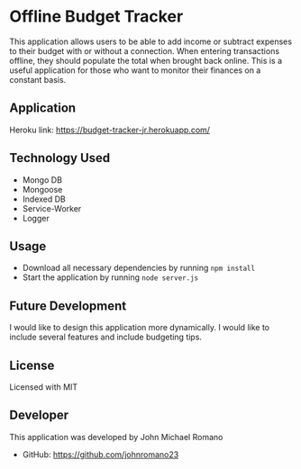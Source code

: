 # Offline Budget Tracker
This application allows users to be able to add income or subtract expenses to their budget with or without a connection. When entering transactions offline, they should populate the total when brought back online. This is a useful application for those who want to monitor their finances on a constant basis. 

## Application
Heroku link: https://budget-tracker-jr.herokuapp.com/

## Technology Used 
* Mongo DB
* Mongoose
* Indexed DB
* Service-Worker
* Logger

## Usage
* Download all necessary dependencies by running `npm install`
* Start the application by running `node server.js`

## Future Development
I would like to design this application more dynamically. I would like to include several features and include budgeting tips. 

## License
Licensed with MIT

## Developer
This application was developed by John Michael Romano
* GitHub: https://github.com/johnromano23
